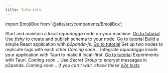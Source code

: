 ```yaml
---
title: Tutorials
---
```


import EmojiBox from '@site/src/components/EmojiBox';

<EmojiBox title="Set up a local node" icon="🎈">Start and maintain a local <em>aquadoggo</em> node on your machine. <a href="/tutorials/aquadoggo">Go to tutorial</a></EmojiBox>
<EmojiBox title="Create a schema" icon="🤿">Use <em>fishy</em> to create and publish schema to your node. <a href="/tutorials/fishy">Go to tutorial</a></EmojiBox>
<EmojiBox title="Let's build a mushroom app!" icon="🍄">Build a simple React application with <em>p2panda-js</em>. <a href="/tutorials/mushroom-app">Go to tutorial</a></EmojiBox>
<EmojiBox light title="Replicate data between two nodes" icon="🪩">Set up two nodes to replicate logs with each other <em>Coming soon ..</em></EmojiBox>
<EmojiBox light title="Embed a node in Tauri" icon="🍜">Integrate <em>aquadoggo</em> inside your application with Tauri to make it local-first. <a href="/tutorials/tauri">Go to tutorial</a></EmojiBox>
<EmojiBox light title="Use p2panda on iOS and Android" icon="🛼">Experiments with Tauri. <em>Coming soon ..</em></EmojiBox>
<EmojiBox light title="Encrypt messages for a group" icon="🫧">Use <em>Secret Group</em> to encrypt messages in p2panda. <em>Coming soon .. if you can't wait, check these <a href="https://github.com/p2panda/p2panda/blob/main/p2panda-rs/src/secret_group/tests.rs" target="_blank">e2e tests</a></em></EmojiBox>
